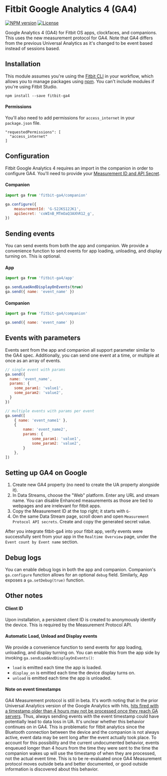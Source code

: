 # Fitbit Google Analytics 4 (GA4)
[![NPM version](https://img.shields.io/npm/v/fitbit-ga4.svg)](https://npmjs.org/package/fitbit-ga4)
[![License](https://img.shields.io/badge/license-MIT-blue.svg)](https://github.com/codeniko/fitbit-ga4/blob/master/LICENSE)

Google Analytics 4 (GA4) for Fitbit OS apps, clockfaces, and companions. This uses the new measurement protocol for GA4. Note that GA4 differs from the previous Universal Analytics as it's changed to be event based instead of sessions based.

## Installation
This module assumes you're using the [Fitbit CLI](https://dev.fitbit.com/build/guides/command-line-interface/) in your workflow, which allows you to manage packages using [npm](https://docs.npmjs.com/about-npm/). You can't include modules if you're using Fitbit Studio.

```
npm install --save fitbit-ga4
```

#### Permissions
You'll also need to add permissions for `access_internet` in your `package.json` file.
```
"requestedPermissions": [
  "access_internet"
]
```

## Configuration
Fitbit Google Analytics 4 requires an import in the companion in order to configure GA4.
You'll need to provide your [Measurement ID and API Secret](https://developers.google.com/analytics/devguides/collection/protocol/ga4/sending-events?client_type=gtag).
#### Companion
```javascript
import ga from 'fitbit-ga4/companion'

ga.configure({
    measurementId: 'G-S2JKS12JK1',
    apiSecret: 'coWInB_MTmOaQ3AXhR12_g',
})
```

## Sending events
You can send events from both the app and companion. We provide a convenience function to send events for app loading, unloading, and display turning on. This is optional.
#### App
```javascript
import ga from 'fitbit-ga4/app'

ga.sendLoadAndDisplayOnEvents(true)
ga.send({ name: 'event_name' })
```

#### Companion
```javascript
import ga from 'fitbit-ga4/companion'

ga.send({ name: 'event_name' })
```

## Events with parameters
Events sent from the app and companion all support parameter similar to the GA4 spec. Additionally, you can send one event at a time, or multiple at once as an array of events.
```javascript
// single event with params
ga.send({
  name: 'event_name',
  params: {
    some_param1: 'value1',
    some_param2: 'value2',
  }
})

// multiple events with params per event
ga.send([
    { name: 'event_name1' },
    {
        name: 'event_name2',
        params: {
            some_param1: 'value1',
            some_param2: 'value2',
        }
    },
])
```

## Setting up GA4 on Google
1) Create new GA4 property (no need to create the UA property alongside it).
2) In Data Streams, choose the "Web" platform. Enter any URL and stream name. You can disable Enhanced measurements as those are tied to webpages and are irrelevant for fitbit apps.
3) Copy the Measurement ID at the top right; it starts with `G-`
4) On the same Data Stream page, scroll down and open `Measurement Protocol API secrets`. Create and copy the generated secret value.

After you integrate fitbit-ga4 into your fitbit app, verify events were successfully sent from your app in the `Realtime Overview` page, under the `Event count by Event name` section.

## Debug logs
You can enable debug logs in both the app and companion. Companion's `ga.configure` function allows for an optional `debug` field. Similarly, App exposes a `ga.setDebug(true)` function.

## Other notes
#### Client ID
Upon installation, a persistent client ID is created to anonymously identify the device. This is required by the Measurement Protocol API.

#### Automatic Load, Unload and Display events
We provide a convenience function to send events for app loading, unloading, and display turning on. You can enable this from the app side by invoking `ga.sendLoadAndDisplayOnEvents()`:
* `load` is emitted each time the app is loaded.
* `display_on` is emitted each time the device display turns on.
* `unload` is emitted each time the app is unloaded.


#### Note on event timestamps
GA4 Measurement protocol is still in beta. It's worth noting that in the prior Universal Analytics version of the Google Analytics with hits, [hits fired with a timestamp older than 4 hours may not be processed once they reach GA servers](https://developers.google.com/analytics/devguides/collection/protocol/v1/parameters#qt). Thus, always sending events with the event timestamp could have potentially lead to data loss in UA.
It's unclear whether this behavior continues on in GA4. This is problematic for fitbit analytics since the Bluetooth connection between the device and the companion is not always active, event data may be sent long after the event actually took place. 
To account for this possibility and the current undocumented behavior, events enqueued longer than 4 hours from the time they were sent to the time the companion wakes up will use the timestamp of when they are processed, not the actual event time.
This is to be re-evaluated once GA4 Measurement protocol moves outside beta and better documented, or good outside information is discovered about this behavior.

